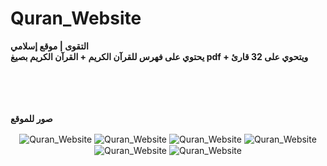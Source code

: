 # Quran_Website

<b> التقوى | موقع إسلامي</b><br>
<b> يحتوي على فهرس للقرآن الكريم + القرآن الكريم بصيغ pdf + ويتحوي على 32 قارئ</b><br>
<br><br>
<br><br>


 

<b> صور للموقع</b><br>
<p align="center">
  <img align="center" src="/Github/3.jpg" alt="Quran_Website">
  <img align="center" src="/Github/4.jpg" alt="Quran_Website">
  <img align="center" src="/Github/2.jpg" alt="Quran_Website">
  <img align="center" src="/Github/1.jpg" alt="Quran_Website">
  <img align="center" src="/Github/6.png" alt="Quran_Website">
  <img align="center" src="/Github/5.png" alt="Quran_Website">
</p>


